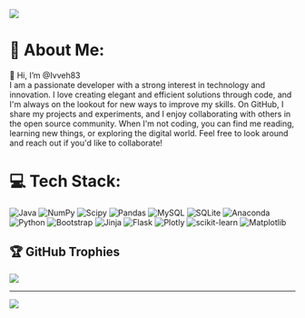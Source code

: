 ![](https://quotes-github-readme.vercel.app/api?type=horizontal&theme=radical)



# 💫 About Me:

👋 Hi, I’m @Ivveh83<br>
I am a passionate developer with a strong interest in technology and innovation. I love creating elegant and efficient solutions through code, and I'm always on the lookout for new ways to improve my skills. On GitHub, I share my projects and experiments, and I enjoy collaborating with others in the open source community. When I'm not coding, you can find me reading, learning new things, or exploring the digital world. Feel free to look around and reach out if you'd like to collaborate!


# 💻 Tech Stack:
![Java](https://img.shields.io/badge/java-%23ED8B00.svg?style=for-the-badge&logo=openjdk&logoColor=white) ![NumPy](https://img.shields.io/badge/numpy-%23013243.svg?style=for-the-badge&logo=numpy&logoColor=white) ![Scipy](https://img.shields.io/badge/SciPy-%230C55A5.svg?style=for-the-badge&logo=scipy&logoColor=%white) ![Pandas](https://img.shields.io/badge/pandas-%23150458.svg?style=for-the-badge&logo=pandas&logoColor=white) ![MySQL](https://img.shields.io/badge/mysql-4479A1.svg?style=for-the-badge&logo=mysql&logoColor=white) ![SQLite](https://img.shields.io/badge/sqlite-%2307405e.svg?style=for-the-badge&logo=sqlite&logoColor=white) ![Anaconda](https://img.shields.io/badge/Anaconda-%2344A833.svg?style=for-the-badge&logo=anaconda&logoColor=white) ![Python](https://img.shields.io/badge/python-3670A0?style=for-the-badge&logo=python&logoColor=ffdd54) ![Bootstrap](https://img.shields.io/badge/bootstrap-%238511FA.svg?style=for-the-badge&logo=bootstrap&logoColor=white) ![Jinja](https://img.shields.io/badge/jinja-white.svg?style=for-the-badge&logo=jinja&logoColor=black) ![Flask](https://img.shields.io/badge/flask-%23000.svg?style=for-the-badge&logo=flask&logoColor=white) ![Plotly](https://img.shields.io/badge/Plotly-%233F4F75.svg?style=for-the-badge&logo=plotly&logoColor=white) ![scikit-learn](https://img.shields.io/badge/scikit--learn-%23F7931E.svg?style=for-the-badge&logo=scikit-learn&logoColor=white) ![Matplotlib](https://img.shields.io/badge/Matplotlib-%23ffffff.svg?style=for-the-badge&logo=Matplotlib&logoColor=black)


## 🏆 GitHub Trophies
![](https://github-profile-trophy.vercel.app/?username=Ivveh83&theme=radical&no-frame=false&no-bg=false&margin-w=4)

---
[![](https://visitcount.itsvg.in/api?id=Ivveh83&icon=0&color=0)](https://visitcount.itsvg.in)

<!-- Proudly created with GPRM ( https://gprm.itsvg.in ) -->
